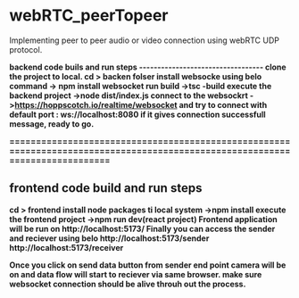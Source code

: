 # webRTC_peerTopeer
Implementing peer to peer audio or video connection using webRTC UDP protocol.<b/>

backend code buils and run steps<b/>
----------------------------------<b/>
clone the project to local.<b/>
cd > backen folser<b/>
install websocke using belo command<b/>
-> npm install websocket<b/>
run build<b/>
->tsc -build
execute the backend project
->node dist/index.js
connect to the websockrt 
->https://hoppscotch.io/realtime/websocket and try to connect with default port : ws://localhost:8080
if it gives connection successfull message, ready to go.

=============================================================================================================================

frontend code build and run steps
------------------------------------
cd > frontend
install node packages ti local system
->npm install 
execute the frontend project
->npm run dev(react project)
Frontend application will be run on http://localhost:5173/
Finally you can access the sender and reciever using belo
http://localhost:5173/sender
http://localhost:5173/receiver

Once you click on send data button from sender end point camera will be on and data flow will start to reciever via same browser.
make sure websocket connection should be alive throuh out the process.




